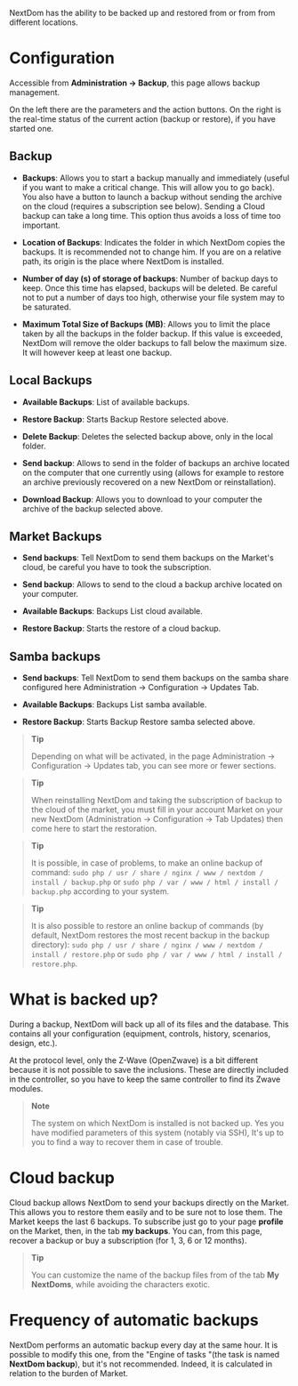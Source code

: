 NextDom has the ability to be backed up and restored from or from
from different locations.

Configuration
=============

Accessible from **Administration → Backup**, this page allows
backup management.

On the left there are the parameters and the action buttons. On the
right is the real-time status of the current action (backup
or restore), if you have started one.

**Backup**
---------------

-   **Backups**: Allows you to start a backup manually and
    immediately (useful if you want to make a critical change.
    This will allow you to go back). You also have a
    button to launch a backup without sending the archive on the
    cloud (requires a subscription see below). Sending a
    Cloud backup can take a long time. This option
    thus avoids a loss of time too important.

-   **Location of Backups**: Indicates the folder in which
    NextDom copies the backups. It is recommended not to
    change him. If you are on a relative path, its origin is
    the place where NextDom is installed.

-   **Number of day (s) of storage of backups**: Number of
    backup days to keep. Once this time has elapsed,
    backups will be deleted. Be careful not to put a number
    of days too high, otherwise your file system may
    to be saturated.

-   **Maximum Total Size of Backups (MB)**: Allows you to limit
    the place taken by all the backups in the folder
    backup. If this value is exceeded, NextDom will remove the
    older backups to fall below the
    maximum size. It will however keep at least one backup.

**Local Backups**
-----------------------

-   **Available Backups**: List of available backups.

-   **Restore Backup**: Starts Backup Restore
    selected above.

-   **Delete Backup**: Deletes the selected backup
    above, only in the local folder.

-   **Send backup**: Allows to send in the folder of
    backups an archive located on the computer that one
    currently using (allows for example to restore an archive
    previously recovered on a new NextDom or reinstallation).

-   **Download Backup**: Allows you to download to your
    computer the archive of the backup selected above.

**Market Backups**
----------------------

-   **Send backups**: Tell NextDom to send them
    backups on the Market's cloud, be careful you have to
    took the subscription.

-   **Send backup**: Allows to send to the cloud a
    backup archive located on your computer.

-   **Available Backups**: Backups List
    cloud available.

-   **Restore Backup**: Starts the restore of a
    cloud backup.

**Samba backups**
---------------------

-   **Send backups**: Tell NextDom to send them
    backups on the samba share configured here
    Administration → Configuration → Updates Tab.

-   **Available Backups**: Backups List
    samba available.

-   **Restore Backup**: Starts Backup Restore
    samba selected above.

> **Tip**
>
> Depending on what will be activated, in the page
> Administration → Configuration → Updates tab, you can see
> more or fewer sections.

> **Tip**
>
> When reinstalling NextDom and taking the subscription of
> backup to the cloud of the market, you must fill in your account
> Market on your new NextDom (Administration → Configuration → Tab
> Updates) then come here to start the restoration.

> **Tip**
>
> It is possible, in case of problems, to make an online backup of
> command: `sudo php / usr / share / nginx / www / nextdom / install / backup.php`
> or `sudo php / var / www / html / install / backup.php` according to your system.

> **Tip**
>
> It is also possible to restore an online backup of
> commands (by default, NextDom restores the most recent backup
> in the backup directory):
> `sudo php / usr / share / nginx / www / nextdom / install / restore.php` or
> `sudo php / var / www / html / install / restore.php`.

What is backed up?
==============================

During a backup, NextDom will back up all of its files and the
database. This contains all your configuration
(equipment, controls, history, scenarios, design, etc.).

At the protocol level, only the Z-Wave (OpenZwave) is a bit
different because it is not possible to save the inclusions.
These are directly included in the controller, so you have to
keep the same controller to find its Zwave modules.

> **Note**
>
> The system on which NextDom is installed is not backed up. Yes
> you have modified parameters of this system (notably via SSH),
> It's up to you to find a way to recover them in case of trouble.

Cloud backup
================

Cloud backup allows NextDom to send your backups
directly on the Market. This allows you to restore them easily
and to be sure not to lose them. The Market keeps the last 6
backups. To subscribe just go to your page
**profile** on the Market, then, in the tab **my backups**. You
can, from this page, recover a backup or buy a
subscription (for 1, 3, 6 or 12 months).

> **Tip**
>
> You can customize the name of the backup files from
> of the tab **My NextDoms**, while avoiding the characters
> exotic.

Frequency of automatic backups
======================================

NextDom performs an automatic backup every day at the same
hour. It is possible to modify this one, from the "Engine of
tasks "(the task is named **NextDom backup**), but it's not
recommended. Indeed, it is calculated in relation to the burden of
Market.
